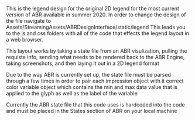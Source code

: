 This is the legend design for the original 2D legend for the most current version of ABR available in summer 2020. 
In order to change the design of the file navigate to Assets/StreamingAssets/ABRDesignInterface/static/legend
This leads you to the js and css folders with all of the code that effects the legend layout in a web browser. 

This layout works by taking a state file from an ABR visulization, pulling the requiste info, sending what needs to be 
rendered back to the ABR Engine, taking screenshots, and then laying it out in a 2D legend format

Due to the way ABR is currently set up, the state file must be parsed through a few times in order to pair each impression
object with it correct color variable object which contains the min and max data value that is applied to the glyph as well
as the label of the variable


Currently the ABR state file that this code uses is hardcoded into the code and must be placed in the States section of ABR 
on your local machine
